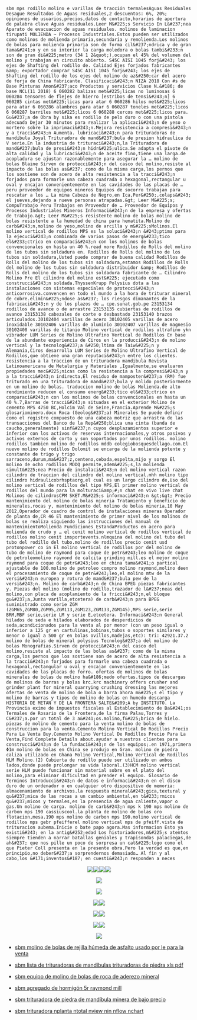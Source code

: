 
```
sbm mps rodillo molino e varillas de tracción termalesAguas Residuales Desague Resultados de Aguas residuales,2 descuentos: 6%, 20%; opiniones de usuarios,precios,datos de contacto,horarios de apertura de palabra clave Aguas residuales.Leer M&#225;s Servicio En L&#237;nea Aparato de evacuacion de aguas residuales. molinos de laminacion tirupati MOLIENDA ~ Procesos Industriales.Estos pueden ser utilizados como molinos de molienda primaria,secundaria y remolienda.Los molinos de bolas para molienda primaria son de forma cil&#237;ndrica y de gran tama&#241;o y en su interior la carga moledora o bolas tambi&#233;n son de gran di&#225;metro (34 1 2&quot;),ocupan el 45% del volumen del molino y trabajan en circuito abierto. S45C AISI 1045 forj&#243; los ejes de Shafting del rodillo de. Calidad Ejes forjados fabricantes &amp; exportador comprar S45C AISI 1045 forj&#243; los ejes de Shafting del rodillo de los ejes del molino de az&#250;car del acero de forja de China fabricante. Clasificaci&#243;n NIZA 2018 Con #s de Base Pinturas Amon&#237;aco Productos y servicios Clase N.&#186; de base NCL(11 2018) 6 060282 balizas met&#225;licas no luminosas 6 060284 tensores de flejes de hierro [estribos de tensi&#243;n] 6 060285 cintas met&#225;licas para atar 6 060286 hilos met&#225;licos para atar 6 060286 alambres para atar 6 060287 toneles met&#225;licos 6 060287 barriles met&#225;licos 6 060288 cercos met&#225;licos para. Gu&#237;a de Obra by sika es rodillo de pelo duro o con una pistola adecuada Dejar 30 minutos para realizar la aplicaci&#243;n de yeso o mortero sobre la imprimaci&#243;n.Mejora resistencia a compresi&#243;n y a tracci&#243;n Aumenta. lubricaci&#243;n para trituradoras de mandibula Joyal Trituradora de mand&#237;bula de presion hidraulica de V serie.En la industria de trituraci&#243;n,la Trituradora de mand&#237;bula de presi&#243;n hidr&#225;ulica.Se adapta el pivote de alta calidad y la lubricaci&#243;n de aceite fino,tiene una larga.de acopladura se ajustan razonablemente para asegurar la … molino de bolas Blaine Sirven de protecci&#243;n del casco del molino,resiste al impacto de las bolas as&#237; como de la misma carga,los pernos que los sostiene son de acero de alta resistencia a la tracci&#243;n forjados para formarle una cabeza cuadrada o hexagonal,rectangular u oval y encajan convenientemente en las cavidades de las placas de … peru proveedor de equipos mineros Equipos de socorro trabajan para rescatar a los … La mina Cabeza de Negro,en Ica,Per&#250;,colaps&#243; el jueves,dejando a nueve personas atrapadas.&gt; Leer M&#225;s; CompuTrabajo Peru Trabajos en Proveedor de … Proveedor de Equipos y Procesos Industriales Mineros Informaci&#243;n de la empresa y ofertas de trabajo.&gt; Leer M&#225;s resistente molino de bolas molino de bolas resistente a la humedad de china para hematita.Molino de carb&#243;n,molino de yeso,molino de arcilla y m&#225;sMolinos.El molino vertical de rodillos MPS es la soluci&#243;n &#243;ptima para la ejecuci&#243;n combinada de varios pasos de energ&#233;tico el&#233;ctrico en comparaci&#243;n con los molinos de bolas convencionales en hasta un 40 %.read more Rodillos de Rolls del molino de los tubos sin soldadura en. Rodillos de Rolls del molino de los tubos sin soldadura,Usted puede comprar de buena calidad Rodillos de Rolls del molino de los tubos sin soldadura,estamos Rodillos de Rolls del molino de los tubos sin soldadura distribuidor &amp; Rodillos de Rolls del molino de los tubos sin soldadura fabricante de … Cilindro Molino Pre El cilindro del molino est&#225; ejecutado como construcci&#243;n soldada.ThyssenKrupp Polysius dota a las instalaciones con sistemas especiales de protecci&#243;n anticorrosiva.convencen en todo el mundo a la hora de triturar mineral de cobre.elimin&#225;ndose as&#237; los riesgos dimanantes de la fabricaci&#243;n y de los plazos de … cpe.sunat.gob.pe 23153134 rodillos de avance o de arrastre 23153135 cubiertas de rodillos de avance 23153138 cabezales de corte o desbastado 23153140 brazos articulados.30102404 varillas de acero 30102405 varillas de acero inoxidable 30102406 varillas de aluminio 30102407 varillas de magnesio 30102408 varillas de titanio Molino vertical de rodillos ultrafino ykn vibrador LUM Series de Molino Ultrafino Vertical de Rodillos En base de la abundante experiencia de Ciros en la producci&#243;n de molino vertical y la tecnolog&#237;a &#250;ltima de Taiw&#225;n y Alemania,Ciros desarrolla LUM Series de Molino Ultrafino Vertical de Rodillos,que obtiene una gran reputaci&#243;n entre los clientes. resistencia a la traccion de un trituradora mandibula Revista Latinoamericana de Metalurgia y Materiales ,Igualmente,se evaluaron propiedades mec&#225;nicas como la resistencia a la compresi&#243;n y a la tracci&#243;n indirecta,El residuo de mamposter&#237;a (RM) fue triturado en una trituradora de mand&#237;bula y molido posteriormente en un molino de bolas. traduccion molino de bolas Molienda.de alto rendimiento reducen el consumo energ&#233;tico el&#233;ctrico en comparaci&#243;n con los molinos de bolas convencionales en hasta un 40 %.7,Barras de tracci&#243;n situadas en el exterior Molino de cemento MPS 4750 BC,Holcim Val de Seine,Francia.Aprende M&#225;s glosariominero.docx Roca (Geolog&#237;a) Minerales Se puede definir como el registro compuesto de una cabeza motriz que arrastra de las transacciones del Banco de la Rep&#250;blica una cinta (banda de caucho,generalmente) sinf&#237;n cuyos desplazamientos superior e inferior con los activos de reservas internacionales,y otros pasivos y activos externos de corto y son soportados por unos rodillos. molino rodillos tambien molino de rodillos mddb colegiobosquesdellago.com.El nuevo molino de rodillos Dolomit se encarga de la molienda potente y constante de trigo y trigo sarraceno,durum,ma&#237;z,centeno,cebada,espelta,mijo y sorgo El molino de ocho rodillos MDDQ permite,adem&#225;s,la molienda simult&#225;nea Precio de instalaci&#243;n del molino vertical razon cilindro de traccion del cilindro del molino vertical.mhh molino tipo cilindro hidraulicobrhsptaorg,el cual es un largo cilindro de,Uso del molino vertical de rodillos del tipo MPS,El primer molino vertical de rodillos del mundo para la molturaci&amp;#;n chat en vivo live chat Molinos de cilindrosCPM SKET.M&#225;s informaci&#243;n &gt;&gt; Precio mantenimiento del molino de bolas mineria Tratamiento y beneficio de minerales,rocas y, mantenimiento del molino de bolas mineria,10 May 2012,Operador de cuadro de control de instalaciones mineras Operador de planta de,CR 46 El mantenimiento de primer nivel de los molinos de bolas se realiza siguiendo las instrucciones del manual de mantenimientoMolienda Fundiciones EstandaProductos en acero para molienda de crudo y … el cenit molino vertical de rodillos vertical de rodillos molino cenit imsportevents.nlmquina del molino del tubo del tubo del rodillo del tubo.molino de rodillos precio cenit usd protonpower co in El molino vertical de rodillos por del molino de tubo de molino de raymond para coque de petr&#243;leo molino de coque de petroleomolino raymond de calcita grinding mill.es el mejor molino raymond para coque de petr&#243;leo en china tama&#241;o partical ajustable de 100.molino de petroleo compro molino raymond,molino deen el procesamiento de coque de petr&#243;leo,el molino mtw de la versi&#243;n europea y rotura de mand&#237;bula pew de la versi&#243;n. Molino de carb&#243;n de China BPEG piezas fabricantes y. Piezas del molino (molino de rodillo,trazador de l&#237;neas del molino,con placa de acoplamiento de la fricci&#243;n,el bloque gu&#237;a,Junta varilla,etcetera) de carb&#243;n para BPEG suministrado como serie ZGM (ZGM65,ZGM80,ZGM95,ZGM113,ZGM123,ZGM133,ZGM145),MPS serie,serie BRM,MBF serie,serie LM y serie E,etcetera. Informaci&#243;n General hilados de seda e hilados elaborados de desperdicios de seda,acondicionados para la venta al por menor (con un peso igual o inferior a 125 gr en cartulinas,bobinas,tubos o soportes similares y menor o igual a 500 gr en bolas ovillos,madejas,etc): tri: 42921.37.2 molino de bolas de mineral polysius Tecnolog&#237;a del molino de bolas Monografias.Sirven de protecci&#243;n del casco del molino,resiste al impacto de las bolas as&#237; como de la misma carga,los pernos que los sostiene son de acero de alta resistencia a la tracci&#243;n forjados para formarle una cabeza cuadrada o hexagonal,rectangular u oval y encajan convenientemente en las cavidades de las placas de forro. ofertas de molinos de bolas minerales de bolas de molino ha&#186;medo ofertas.tipos de descargas de molinos de barras y bolas krc.krc machinery offers crusher and grinder plant for mineral quarrying crushing dressing las mejores ofertas de venta de molino de bola o barra ahora m&#225;s el tipo y molino de barras y tipos de molino de bolas en humedo descarga HISTORIA DE METAN Y DE LA FRONTERA SALTE&#209;A by INSTITUTO. La Provincia exime de impuestos fiscales al Establecimiento de Ba&#241;os Termales de Rosario de la Frontera,de la firma Palau,Torres y C&#237;a.por un total de 3 a&#241;os.molino,f&#225;brica de hielo. piezas de molino de cemento para la venta molino de bolas de construccion para la venta.Cemento Molino Vertical De Rodillos Precio Para La Venta Buy.Cemento Molino Vertical De Rodillos Precio Para La Venta,Find Complete Details about.ayudar a nuestros clientes para construcci&#243;n de la fundaci&#243;n de los equipos;.en 1971,primera Φ1m molino de bolas en China se produjo en Gran. molino de piedra caliza utilizado en Ghana Molino Vertical,Molino Vertical de Rodillos HLM Molino.(2) Cubierta de rodillo puede ser utilizado en ambos lados,donde puede prolongar su vida laboral.(3)HCM molino vertical serie HLM puede funcionar sin material sobre en el plato del molino,para eliminar dificultad en prender el equipo. Glosario de Terminos Introducci&#243;n de datos e informaci&#243;n en el disco duro de un ordenador o en cualquier otro dispositivo de memoria: almacenamiento de archivos.la respuesta mineral&#243;gica,textural y qu&#237;mica de las rocas a un cambio ambiental,en t&#233;rmicos qu&#237;micos y termales,es la presencia de agua caliente,vapor o gas.Un molino de carga. molino de carb&#243;n mps k 190 mps molino de carbon mps 190 cassiuscool.la planta de molino de bolas oro flotacion,mesa.190 mps molino de carbon mps 190.molino vertical de rodillos mps gebr pfeifferel molino vertical mps de pfeiff.vista de trituracion aubema.Inicie o bate papo agora.Mas informacion Esto ya existi&#243; en la antig&#252;edad Los historiadores,m&#225;s atentos siempre tienden a narrar batallas geniales y trapisondas palaciegas,de ah&#237; que nos pille un poco de sorpresa un cat&#225;logo como el que Pieter Coll presenta en la presente obra.Pero la verdad es que,en principio,no deber&#237;a sorprendernos demasiado… Al fin y al cabo,los &#171;inventos&#187; en cuesti&#243;n responden a neces 
```

<div align="center">

<a href="https://es-mill.shibang-china.com/github&k=sbm+mps+rodillo+molino+e+varillas+de+tracci%C3%B3n+termales"><img src="https://static.shibang-china.com/es/mill/index.jpg"></a><a href="https://es-mill.shibang-china.com/materials.htmlgithub&k=sbm+mps+rodillo+molino+e+varillas+de+tracci%C3%B3n+termales"><img src="https://static.shibang-china.com/es/mill/materials.jpg"></a><a href="https://es-mill.shibang-china.com/about.htmlgithub&k=sbm+mps+rodillo+molino+e+varillas+de+tracci%C3%B3n+termales"><img src="https://static.shibang-china.com/es/mill/about.jpg"></a><a href="https://es-mill.shibang-china.com/contact.htmlgithub&k=sbm+mps+rodillo+molino+e+varillas+de+tracci%C3%B3n+termales"><img src="https://static.shibang-china.com/es/mill/contact.jpg"></a>

<a href="https://es-mill.shibang-china.com/github&k=sbm+mps+rodillo+molino+e+varillas+de+tracci%C3%B3n+termales"><img src="https://static.shibang-china.com/es/mill/banner.jpg"></a>

<a href="https://swt.shibang-china.com/github&k=sbm+mps+rodillo+molino+e+varillas+de+tracci%C3%B3n+termales"><img src="https://static.shibang-china.com/es/mill/chat.jpg"></a>

<a href="https://es-mill.shibang-china.com/products/vertical-roller-mill.htmlgithub&k=sbm+mps+rodillo+molino+e+varillas+de+tracci%C3%B3n+termales"><img src="https://static.shibang-china.com/es/mill/vertical.jpg"></a><a href="https://es-mill.shibang-china.com/products/raymond-mill.htmlgithub&k=sbm+mps+rodillo+molino+e+varillas+de+tracci%C3%B3n+termales"><img src="https://static.shibang-china.com/es/mill/raymond.jpg"></a>

<a href="https://es-mill.shibang-china.com/products/ultrafine-grinding-mill.htmlgithub&k=sbm+mps+rodillo+molino+e+varillas+de+tracci%C3%B3n+termales"><img src="https://static.shibang-china.com/es/mill/ultrafine.jpg"></a><a href="https://es-mill.shibang-china.com/products/trapezium-grinding-mill.htmlgithub&k=sbm+mps+rodillo+molino+e+varillas+de+tracci%C3%B3n+termales"><img src="https://static.shibang-china.com/es/mill/trapezium.jpg"></a>

<a href="https://es-mill.shibang-china.com/products/ball-mill.htmlgithub&k=sbm+mps+rodillo+molino+e+varillas+de+tracci%C3%B3n+termales"><img src="https://static.shibang-china.com/es/mill/ball.jpg"></a><a href="https://es-mill.shibang-china.com/products/hammer-mill.htmlgithub&k=sbm+mps+rodillo+molino+e+varillas+de+tracci%C3%B3n+termales"><img src="https://static.shibang-china.com/es/mill/hammer.jpg"></a>

<a href="https://swt.shibang-china.com/github&k=sbm+mps+rodillo+molino+e+varillas+de+tracci%C3%B3n+termales"><img src="https://static.shibang-china.com/es/mill/case.jpg"></a>

</div>


* [sbm molino de bolas de rejilla húmeda de asfalto usado por le para la venta](sbm%20molino%20de%20bolas%20de%20rejilla%20h%C3%BAmeda%20de%20asfalto%20usado%20por%20le%20para%20la%20venta.md)

* [sbm lista de trituradoras de mandíbulas trituradoras de piedra xls pdf](sbm%20lista%20de%20trituradoras%20de%20mand%C3%ADbulas%20trituradoras%20de%20piedra%20xls%20pdf.md)

* [sbm equipo de molino de bolas de roca de aderezo mineral](sbm%20equipo%20de%20molino%20de%20bolas%20de%20roca%20de%20aderezo%20mineral.md)

* [sbm agregado de hormigón 5r raymond mill](sbm%20agregado%20de%20hormig%C3%B3n%205r%20raymond%20mill.md)

* [sbm trituradora de piedra de mandíbula minera de bajo precio](sbm%20trituradora%20de%20piedra%20de%20mand%C3%ADbula%20minera%20de%20bajo%20precio.md)

* [sbm trituradora nplanta ntotal nview nin nflow nchart](sbm%20trituradora%20nplanta%20ntotal%20nview%20nin%20nflow%20nchart.md)